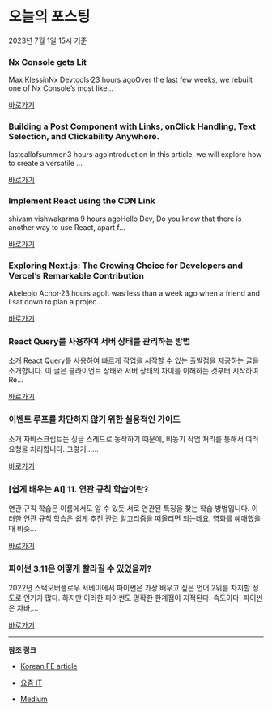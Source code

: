 # 오늘의 포스팅 
2023년 7월 1일 15시 기준 

### Nx Console gets Lit 

 Max KlessinNx Devtools·23 hours agoOver the last few weeks, we rebuilt one of Nx Console’s most like... 

 [바로가기](https://medium.com/nrwl/nx-console-gets-lit-ca339743ff4f?source=tag_page---------0-84--------------------2644d720_e29b_4abb_abcd_f0963110dc6b-------17) 

### Building a Post Component with Links, onClick Handling, Text Selection, and Clickability Anywhere. 

 lastcallofsummer·3 hours agoIntroduction In this article, we will explore how to create a versatile ... 

 [바로가기](https://medium.com/@lastcallofsummer/building-a-post-component-with-links-onclick-handling-text-selection-and-clickability-anywhere-21c690d56c5a?source=tag_page---------0-84--------------------a256de1f_8ff9_447f_96ad_aedb48c59d2d-------17) 

### Implement React using the CDN Link 

 shivam vishwakarma·9 hours agoHello Dev, Do you know that there is another way to use React, apart f... 

 [바로가기](https://medium.com/@mibatman01/use-react-using-the-cdn-link-3515a576ebcd?source=tag_page---------0-84--------------------6022b635_55c5_483d_9570_2fa37164278b-------17) 

### Exploring Next.js: The Growing Choice for Developers and Vercel’s Remarkable Contribution 

 Akeleojo Achor·23 hours agoIt was less than a week ago when a friend and I sat down to plan a projec... 

 [바로가기](https://medium.com/@achorisaac/exploring-next-js-the-growing-choice-for-developers-and-vercels-remarkable-contribution-493b0fce5171?source=tag_page---------0-84--------------------112ab0b8_0e75_424d_a057_576b9b7ce618-------17) 

###  React Query를 사용하여 서버 상태를 관리하는 방법 

 소개 React Query를 사용하여 빠르게 작업을 시작할 수 있는 출발점을 제공하는 글을 소개합니다. 이 글은 클라이언트 상태와 서버 상태의 차이를 이해하는 것부터 시작하여 Re... 

 [바로가기](https://kofearticle.substack.com/p/korean-fe-article-react-query-7b8) 

###  이벤트 루프를 차단하지 않기 위한 실용적인 가이드 

 소개 자바스크립트는 싱글 스레드로 동작하기 때문에, 비동기 작업 처리를 통해서 여러 요청을 처리합니다. 그렇기…... 

 [바로가기](https://kofearticle.substack.com/p/korean-fe-article-280) 

### [쉽게 배우는 AI] 11. 연관 규칙 학습이란? 

 연관 규칙 학습은 이름에서도 알 수 있듯 서로 연관된 특징을 찾는 학습 방법입니다. 이러한 연관 규칙 학습은 쉽게 추천 관련 알고리즘을 떠올리면 되는데요. 영화를 예매했을 때 비슷... 

 [바로가기](https://yozm.wishket.com/magazine/detail/2098/) 

### 파이썬 3.11은 어떻게 빨라질 수 있었을까? 

 2022년 스택오버플로우 서베이에서 파이썬은 가장 배우고 싶은 언어 2위를 차지할 정도로 인기가 많다. 하지만 이러한 파이썬도 명확한 한계점이 지적된다. 속도이다. 파이썬은 자바,... 

 [바로가기](https://yozm.wishket.com/magazine/detail/2096/) 

---

**참조 링크**

- [Korean FE article](https://kofearticle.substack.com) 

- [요즘 IT](https://yozm.wishket.com/magazine) 

- [Medium](https://medium.com) 

